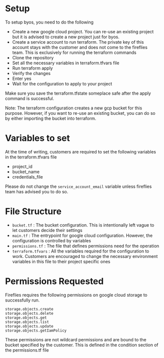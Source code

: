 # Setup

To setup byos, you need to do the following

- Create a new google cloud project. You can re-use an existing project but it is advised to create a new project just for byos.
- Create a service account to run terraform. The private key of this account stays with the customer and does not come to the fireflies team. This is exclusively for running the terraform commands
- Clone the repository
- Set all the necessary variables in terraform.tfvars file
- Run terraform apply
- Verify the changes
- Enter yes
- Wait for the configuration to apply to your project

Make sure you save the terraform.tfstate someplace safe after the apply command is successful. 

Note: The terraform configuration creates a new gcp bucket for this purpose. However, if you want to re-use an existing bucket, you can do so by either importing the bucket into terraform. 


# Variables to set

At the time of writing, customers are required to set the following variables in the terraform.tfvars file

- project_id
- bucket_name 
- credentials_file 

Please do not change the `service_account_email` variable unless fireflies team has advised you to do so. 

# File Structure

- `bucket.tf` : The bucket configuration. This is intentionally left vague to let customers decide their settings  
- `main.tf` : The entrypoint for google cloud configuration. However, the configuration is controlled by variables  
- `permissions.tf` : The file that defines permissions need for the operation  
- `terraform.tfvars` : All the variables required for the configuration to work. Customers are encouraged to change the necessary environment variables in this file to their project specific ones  


# Permissions Requested

Fireflies requires the following permissions on google cloud storage to successfully run. 

```
storage.objects.create
storage.objects.delete
storage.objects.get
storage.objects.list
storage.objects.update
storage.objects.getIamPolicy
```

These permissions are not wildcard permissions and are bound to the bucket specified by the customer.  This is defined in the condition section of the permissions.tf file



